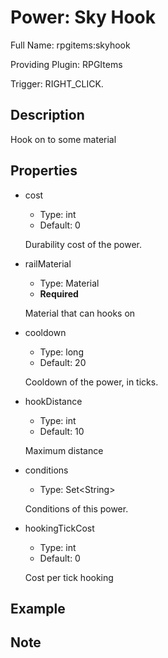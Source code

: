 # Power: Sky Hook

<!-- This file is generated ingame by `/rpgitem gen-wiki`. -->
<!-- Please only edit between "beginCustomXXXX" and "endCustomXXXX".  -->
<!-- If you want to edit description of this power or property, -->
<!-- please edit corresponding section in "resources/lang/en_US.yml" -->

Full Name: rpgitems:skyhook

Providing Plugin: RPGItems

Trigger: RIGHT_CLICK.

<!-- beginCustomHeader -->
<!-- endCustomHeader -->

## Description

Hook on to some material
<!-- beginCustomDescription -->
<!-- endCustomDescription -->

## Properties

* cost

  * Type: int
  * Default: 0

  Durability cost of the power.

* railMaterial

  * Type: Material
  * **Required**

  Material that can hooks on

* cooldown

  * Type: long
  * Default: 20

  Cooldown of the power, in ticks.

* hookDistance

  * Type: int
  * Default: 10

  Maximum distance

* conditions

  * Type: Set&lt;String&gt;

  Conditions of this power.

* hookingTickCost

  * Type: int
  * Default: 0

  Cost per tick hooking

<!-- beginCustomProperties -->
<!-- endCustomProperties -->

## Example

<!-- beginCustomExample -->
<!-- endCustomExample -->

## Note

<!-- beginCustomNote -->
<!-- endCustomNote -->